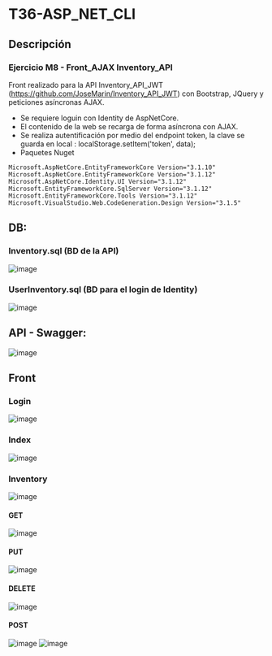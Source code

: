 # T36-ASP_NET_CLI

## Descripción
### Ejercicio M8 - Front_AJAX Inventory_API
Front realizado para la  API Inventory_API_JWT (https://github.com/JoseMarin/Inventory_API_JWT) con Bootstrap, JQuery y peticiones asíncronas AJAX.
 - Se requiere loguin con Identity de AspNetCore.
 - El contenido de la web se recarga de forma asíncrona con AJAX.
 - Se realiza autentificación por medio del endpoint token, la clave se guarda en local : localStorage.setItem('token', data);
 - Paquetes Nuget 
  ```
  Microsoft.AspNetCore.EntityFrameworkCore Version="3.1.10"
  Microsoft.AspNetCore.EntityFrameworkCore Version="3.1.12"
  Microsoft.AspNetCore.Identity.UI Version="3.1.12"
  Microsoft.EntityFrameworkCore.SqlServer Version="3.1.12"
  Microsoft.EntityFrameworkCore.Tools Version="3.1.12"
  Microsoft.VisualStudio.Web.CodeGeneration.Design Version="3.1.5"
  ```
## DB:
### Inventory.sql (BD de la API)
![image](https://user-images.githubusercontent.com/9554810/108727132-82e32d00-7528-11eb-8c1d-5accfa0dd96a.png)
### UserInventory.sql (BD para el login de Identity)
![image](https://user-images.githubusercontent.com/9554810/108727178-8d9dc200-7528-11eb-97e4-57f48e119e4d.png)

## API - Swagger:
![image](https://user-images.githubusercontent.com/9554810/108727206-99898400-7528-11eb-9618-cfe3a1e82cdd.png)

## Front
### Login
![image](https://user-images.githubusercontent.com/9554810/108727468-e8371e00-7528-11eb-858e-a1eca7c378ec.png)

### Index
![image](https://user-images.githubusercontent.com/9554810/108727525-f84efd80-7528-11eb-90bb-c95ac939cc28.png)

### Inventory
![image](https://user-images.githubusercontent.com/9554810/108727557-01d86580-7529-11eb-8ca9-c133e40a3116.png)

#### GET
![image](https://user-images.githubusercontent.com/9554810/108727599-0b61cd80-7529-11eb-8824-e597ef097a49.png)

#### PUT
![image](https://user-images.githubusercontent.com/9554810/108727662-187ebc80-7529-11eb-8130-905603d55ea9.png)

#### DELETE
![image](https://user-images.githubusercontent.com/9554810/108727700-22082480-7529-11eb-9f43-4a8382bfd10d.png)

#### POST
![image](https://user-images.githubusercontent.com/9554810/108727739-2cc2b980-7529-11eb-85a7-46df0c7dcec8.png)
![image](https://user-images.githubusercontent.com/9554810/108727809-3b10d580-7529-11eb-9dc4-fc880f289eca.png)
